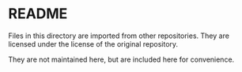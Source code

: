 # README

Files in this directory are imported from other repositories.
They are licensed under the license of the original repository.

They are not maintained here, but are included here for convenience.